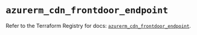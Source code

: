 # `azurerm_cdn_frontdoor_endpoint`

Refer to the Terraform Registry for docs: [`azurerm_cdn_frontdoor_endpoint`](https://registry.terraform.io/providers/hashicorp/azurerm/4.50.0/docs/resources/cdn_frontdoor_endpoint).
